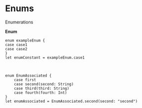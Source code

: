 # Enums
Enumerations



**Enum**

```
enum exampleEnum {
case case1
case case2
}
let enumConstant = exampleEnum.case1
```
<br />

```
enum EnumAssociated {
    case first
    case second(second: String)
    case third(third: String)
    case fourth(fourth: Int)
}
let enumAssociated = EnumAssociated.second(second: "second")
```
